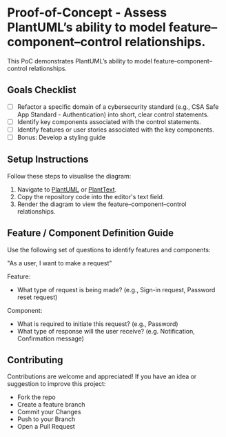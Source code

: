 # Proof-of-Concept - Assess PlantUML’s ability to model feature–component–control relationships.

This PoC demonstrates PlantUML’s ability to model feature–component–control relationships.

## Goals Checklist

- [ ] Refactor a specific domain of a cybersecurity standard (e.g., CSA Safe App Standard - Authentication) into short, clear control statements.
- [ ] Identify key components associated with the control statements.
- [ ] Identify features or user stories associated with the key components.
- [ ] Bonus: Develop a styling guide

## Setup Instructions

Follow these steps to visualise the diagram:

1. Navigate to [PlantUML](https://plantuml.com/) or [PlantText](https://www.planttext.com/).
2. Copy the repository code into the editor's text field.
3. Render the diagram to view the feature–component–control relationships.

## Feature / Component Definition Guide 

Use the following set of questions to identify features and components:

"As a user, I want to make a request"

Feature: 
- What type of request is being made? (e.g., Sign-in request, Password reset request)

Component:
- What is required to initiate this request? (e.g., Password)
- What type of response will the user receive? (e.g. Notification, Confirmation message)

## Contributing

Contributions are welcome and appreciated! If you have an idea or suggestion to improve this project:
- Fork the repo
- Create a feature branch
- Commit your Changes
- Push to your Branch
- Open a Pull Request
